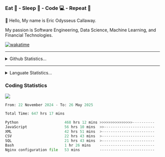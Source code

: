 <h3>Eat 🍴 - Sleep 🛌 - Code 💻 - Repeat 🔁</h3>

👋 Hello, My name is Eric Odysseus Callaway.

My passion is Software Engineering, Data Science, Machine Learning, and Financial Technologies.

[![wakatime](https://wakatime.com/badge/user/6717695f-6a13-47e3-aa16-c813e12c0985.svg)](https://wakatime.com/@6717695f-6a13-47e3-aa16-c813e12c0985)
<hr>
<details>
  <summary>
    Github Statistics...
  </summary>
    <p align="center">
      <img src="https://github-readme-stats.vercel.app/api?username=EricCallaway&show_icons=true"/>
    </p>
</details>
</hr>

<hr>
<details>
  <summary>
    Languate Statistics...
  </summary>
    <p align="center">
      <img src="https://wakatime.com/share/@Odysseus/6fc7c863-6fba-4e57-a6af-ed1f2fa8d560.svg"/>
    </p>
</details>
</hr>


<h3>Coding Statistics</h3>
<img src="https://wakatime.com/share/@Odysseus/5e02c832-9cc5-49a3-8f4c-bd2647d78fca.svg"/>
<!--START_SECTION:waka-->

```python
From: 22 November 2024 - To: 26 May 2025

Total Time: 647 hrs 17 mins

Python                     468 hrs 12 mins >>>>>>>>>>>>>>>----------   59.96 %
JavaScript                 56 hrs 10 mins  >>-----------------------   07.19 %
XML                        42 hrs 51 mins  >------------------------   05.49 %
CSV                        22 hrs 43 mins  >------------------------   02.91 %
SQL                        21 hrs 43 mins  >------------------------   02.78 %
Bash                       1 hr 26 mins    -------------------------   00.18 %
Nginx configuration file   53 mins         -------------------------   00.11 %
```

<!--END_SECTION:waka-->
